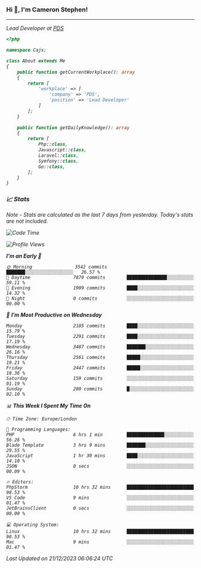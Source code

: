 ### Hi 👋, I'm Cameron Stephen!
<hr>
<p><em>Lead Developer at <a href="https://prindatasolutions.co.uk">PDS</a></p>


```php
<?php

namespace Cajs;

class About extends Me
{
    public function getCurrentWorkplace(): array
    {
        return [
            'workplace' => [
                'company' => 'PDS',
                'position' => 'Lead Developer'
            ]
        ];
    }

    public function getDailyKnowledge(): array
    {
        return [
            Php::class,
            Javascript::class,
            Laravel::class,
            Symfony::class,
            Go::class,
        ];
    }
}
```

### 📈 Stats
<p><em>Note - Stats are calculated as the last 7 days from yesterday. Today's stats are not included.</em></p>


<!--START_SECTION:waka-->
![Code Time](http://img.shields.io/badge/Code%20Time-3%2C642%20hrs%2050%20mins-blue)

![Profile Views](http://img.shields.io/badge/Profile%20Views-0-blue)

**I'm an Early 🐤** 

```text
🌞 Morning                3542 commits        ███████░░░░░░░░░░░░░░░░░░   26.57 % 
🌆 Daytime                7879 commits        ███████████████░░░░░░░░░░   59.11 % 
🌃 Evening                1909 commits        ████░░░░░░░░░░░░░░░░░░░░░   14.32 % 
🌙 Night                  0 commits           ░░░░░░░░░░░░░░░░░░░░░░░░░   00.00 % 
```
📅 **I'm Most Productive on Wednesday** 

```text
Monday                   2105 commits        ████░░░░░░░░░░░░░░░░░░░░░   15.79 % 
Tuesday                  2291 commits        ████░░░░░░░░░░░░░░░░░░░░░   17.19 % 
Wednesday                3487 commits        ███████░░░░░░░░░░░░░░░░░░   26.16 % 
Thursday                 2561 commits        █████░░░░░░░░░░░░░░░░░░░░   19.21 % 
Friday                   2447 commits        █████░░░░░░░░░░░░░░░░░░░░   18.36 % 
Saturday                 159 commits         ░░░░░░░░░░░░░░░░░░░░░░░░░   01.19 % 
Sunday                   280 commits         █░░░░░░░░░░░░░░░░░░░░░░░░   02.10 % 
```


📊 **This Week I Spent My Time On** 

```text
🕑︎ Time Zone: Europe/London

💬 Programming Languages: 
PHP                      6 hrs 1 min         ██████████████░░░░░░░░░░░   56.26 % 
Blade Template           3 hrs 9 mins        ███████░░░░░░░░░░░░░░░░░░   29.55 % 
JavaScript               1 hr 30 mins        ████░░░░░░░░░░░░░░░░░░░░░   14.10 % 
JSON                     0 secs              ░░░░░░░░░░░░░░░░░░░░░░░░░   00.09 % 

🔥 Editors: 
PhpStorm                 10 hrs 32 mins      █████████████████████████   98.53 % 
VS Code                  9 mins              ░░░░░░░░░░░░░░░░░░░░░░░░░   01.47 % 
JetBrainsClient          0 secs              ░░░░░░░░░░░░░░░░░░░░░░░░░   00.00 % 

💻 Operating System: 
Linux                    10 hrs 32 mins      █████████████████████████   98.53 % 
Mac                      9 mins              ░░░░░░░░░░░░░░░░░░░░░░░░░   01.47 % 
```


 Last Updated on 21/12/2023 06:06:24 UTC
<!--END_SECTION:waka-->
